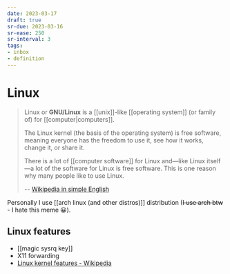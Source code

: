 ```yaml
---
date: 2023-03-17
draft: true
sr-due: 2023-03-16
sr-ease: 250
sr-interval: 3
tags:
- inbox
- definition
---
```


# Linux

> Linux or **GNU/Linux** is a [[unix]]-like
> [[operating system]] (or family of) for
> [[computer|computers]].
>
> The Linux kernel (the basis of the operating system) is free software, meaning
> everyone has the freedom to use it, see how it works, change it, or share it.
>
> There is a lot of [[computer software]] for Linux and—like Linux
> itself—a lot of the software for Linux is free software. This is one reason
> why many people like to use Linux.
>
> -- [Wikipedia in simple English](https://simple.wikipedia.org/wiki/Linux)

Personally I use [[arch linux (and other distros)]] distribution (~~I use arch btw~~ -
I hate this meme 😀).

## Linux features

- [[magic sysrq key]]
- X11 forwarding
- [Linux kernel features - Wikipedia](https://en.wikipedia.org/wiki/Category:Linux_kernel_features)